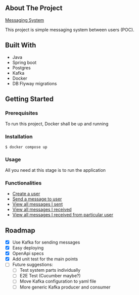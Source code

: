 ## About The Project

[Messaging System](https://github.com/AmjadKhader/messging.system)

This project is simple messaging system between users (POC).

## Built With

* Java
* Spring boot
* Postgres
* Kafka
* Docker
* DB Flyway migrations

## Getting Started

### Prerequisites

To run this project, Docker shall be up and running

### Installation

```
$ docker compose up
```

### Usage

All you need at this stage is to run the application

### Functionalities

* [Create a user](http://localhost:8092/api/messaging-system/user/create)
* [Send a message to user](http://localhost:8092/api/messaging-system/message/send/{sender_id})
* [View all messages I sent](http://localhost:8092/api/messaging-system/message/view/send/{user_id})
* [View all messages I received](http://localhost:8092/api/messaging-system/message/view/receive/{user_id})
* [View all messages I received from particular user](http://localhost:8092/api/messaging-system/message/view/{user_id}/receive/{sender_id})

## Roadmap

- [x] Use Kafka for sending messages
- [x] Easy deploying
- [x] OpenApi specs
- [x] Add unit test for the main points
- [ ] Future suggestions:
    - [ ] Test system parts individually
    - [ ] E2E Test (Cucumber maybe?)
    - [ ] Move Kafka configuration to yaml file
    - [ ] More generic Kafka producer and consumer
